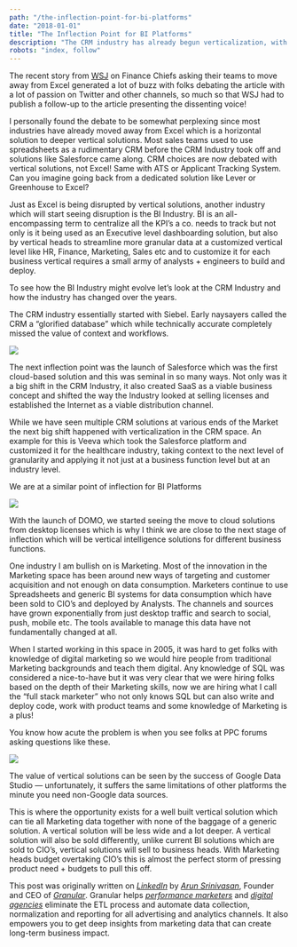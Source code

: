 ```yaml
---
path: "/the-inflection-point-for-bi-platforms"
date: "2018-01-01"
title: "The Inflection Point for BI Platforms"
description: "The CRM industry has already begun verticalization, with the success of Veeva. The BI industry is set to be verticalized too, starting with marketing."
robots: "index, follow"
---
```


The recent story from
[WSJ](https://www.wsj.com/articles/stop-using-excel-finance-chiefs-tell-staffs-1511346601)
on Finance Chiefs asking their teams to move away from Excel generated a lot of
buzz with folks debating the article with a lot of passion on Twitter and other
channels, so much so that WSJ had to publish a follow-up to the article
presenting the dissenting voice!

I personally found the debate to be somewhat perplexing since most industries
have already moved away from Excel which is a horizontal solution to deeper
vertical solutions. Most sales teams used to use spreadsheets as a rudimentary
CRM before the CRM Industry took off and solutions like Salesforce came along.
CRM choices are now debated with vertical solutions, not Excel! Same with ATS or
Applicant Tracking System. Can you imagine going back from a dedicated solution
like Lever or Greenhouse to Excel?

Just as Excel is being disrupted by vertical solutions, another industry which
will start seeing disruption is the BI Industry. BI is an all-encompassing term
to centralize all the KPI’s a co. needs to track but not only is it being used
as an Executive level dashboarding solution, but also by vertical heads to
streamline more granular data at a customized vertical level like HR, Finance,
Marketing, Sales etc and to customize it for each business vertical requires a
small army of analysts + engineers to build and deploy.

To see how the BI Industry might evolve let’s look at the CRM Industry and how
the industry has changed over the years.

The CRM industry essentially started with Siebel. Early naysayers called the CRM
a “glorified database” which while technically accurate completely missed the
value of context and workflows.

![](https://cdn-images-1.medium.com/max/800/0*8bW2MgUia_mhecKo.png)

The next inflection point was the launch of Salesforce which was the first
cloud-based solution and this was seminal in so many ways. Not only was it a big
shift in the CRM Industry, it also created SaaS as a viable business concept and
shifted the way the Industry looked at selling licenses and established the
Internet as a viable distribution channel.

While we have seen multiple CRM solutions at various ends of the Market the next
big shift happened with verticalization in the CRM space. An example for this is
Veeva which took the Salesforce platform and customized it for the healthcare
industry, taking context to the next level of granularity and applying it not
just at a business function level but at an industry level.

We are at a similar point of inflection for BI Platforms

![](https://cdn-images-1.medium.com/max/800/0*HsgW8hlAzNmE6bOv.png)

With the launch of DOMO, we started seeing the move to cloud solutions from
desktop licenses which is why I think we are close to the next stage of
inflection which will be vertical intelligence solutions for different business
functions.

One industry I am bullish on is Marketing. Most of the innovation in the
Marketing space has been around new ways of targeting and customer acquisition
and not enough on data consumption. Marketers continue to use Spreadsheets and
generic BI systems for data consumption which have been sold to CIO’s and
deployed by Analysts. The channels and sources have grown exponentially from
just desktop traffic and search to social, push, mobile etc. The tools available
to manage this data have not fundamentally changed at all.

When I started working in this space in 2005, it was hard to get folks with
knowledge of digital marketing so we would hire people from traditional
Marketing backgrounds and teach them digital. Any knowledge of SQL was
considered a nice-to-have but it was very clear that we were hiring folks based
on the depth of their Marketing skills, now we are hiring what I call the “full
stack marketer” who not only knows SQL but can also write and deploy code, work
with product teams and some knowledge of Marketing is a plus!

You know how acute the problem is when you see folks at PPC forums asking
questions like these.

![](https://cdn-images-1.medium.com/max/800/0*YmuCL1T-UGzUgH4Y.png)

The value of vertical solutions can be seen by the success of Google Data Studio
— unfortunately, it suffers the same limitations of other platforms the minute
you need non-Google data sources.

This is where the opportunity exists for a well built vertical solution which
can tie all Marketing data together with none of the baggage of a generic
solution. A vertical solution will be less wide and a lot deeper. A vertical
solution will also be sold differently, unlike current BI solutions which are
sold to CIO’s, vertical solutions will sell to business heads. With Marketing
heads budget overtaking CIO’s this is almost the perfect storm of pressing
product need + budgets to pull this off.

This post was originally written on
_[LinkedIn](https://www.linkedin.com/pulse/inflection-point-bi-platforms-arun-srinivasan/)_
by _[Arun Srinivasan](https://www.linkedin.com/in/arun-srinivasan/)_, Founder
and CEO of _[Granular](https://granularhq.com/)_. Granular helps _[performance
marketers](https://granularhq.com/marketers.html)_ and _[digital
agencies](https://granularhq.com/agencies.html)_ eliminate the ETL process and
automate data collection, normalization and reporting for all advertising and
analytics channels. It also empowers you to get deep insights from marketing
data that can create long-term business impact.
